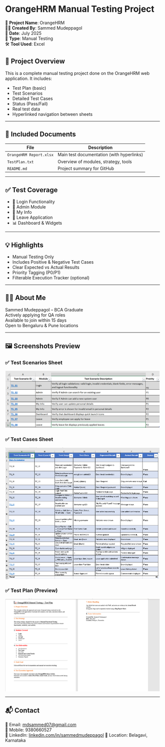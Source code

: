 # OrangeHRM Manual Testing Project

📁 **Project Name**: OrangeHRM  
🧑‍💻 **Created By**: Sammed Mudeppagol  
📅 **Date**: July 2025  
📍 **Type**: Manual Testing  
🛠 **Tool Used**: Excel

## 📌 Project Overview
This is a complete manual testing project done on the OrangeHRM web application. It includes:

- Test Plan (basic)
- Test Scenarios
- Detailed Test Cases
- Status (Pass/Fail)
- Real test data
- Hyperlinked navigation between sheets

---

## 📄 Included Documents

| File | Description |
|------|-------------|
| `OrangeHRM Report.xlsx` | Main test documentation (with hyperlinks) |
| `TestPlan.txt` | Overview of modules, strategy, tools |
| `README.md` | Project summary for GitHub |

---

## ✅ Test Coverage
- 🔐 Login Functionality
- 🧑 Admin Module
- 🧾 My Info
- 📅 Leave Application
- 📊 Dashboard & Widgets

---

## 💡 Highlights
- Manual Testing Only
- Includes Positive & Negative Test Cases
- Clear Expected vs Actual Results
- Priority Tagging (P0/P1)
- Filterable Execution Tracker (optional)

---

## 👨‍💻 About Me
Sammed Mudeppagol – BCA Graduate  
Actively applying for QA roles  
Available to join within 15 days  
Open to Bengaluru & Pune locations  

---

## 🖼️ Screenshots Preview

### ✅ Test Scenarios Sheet
![Test Scenarios](Screenshots-TestScenarios.png)

### ✅ Test Cases Sheet
![Test Cases](Screenshots-TestCases.png)

### ✅ Test Plan (Preview)
![Test Plan](Screenshots-TestPlan.png)

---

## 📬 Contact

📧 Email: mdsammed07@gmail.com  
📱 Mobile: 9380660527  
🔗 LinkedIn: [linkedin.com/in/sammedmudeppagol](https://www.linkedin.com/in/sammedmudeppagol)
📍 Location: Belagavi, Karnataka
